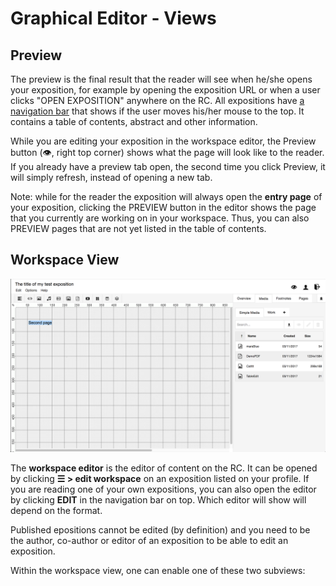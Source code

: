 

# Graphical Editor - Views
 
## Preview

The preview is the final result that the reader will see when
he/she opens your exposition, for example by opening the exposition
URL or when a user clicks "OPEN EXPOSITION" anywhere on the RC.
All expositions have [a navigation bar](#navigation) that shows if the user moves his/her mouse to the top.
It contains a table of contents, abstract and other information.

While you are editing your exposition in the workspace editor, the
Preview button (👁, right top corner) shows what the page will look like
to the reader. If you already have a preview tab open, the second time
you click Preview, it will simply refresh, instead of opening a new
tab.

<!-- THIS SHOULD BE IN VIDEO AND AUDIO TOOLS ?
Note, that the video player, the audio player, the slideshow and object tool are only displayed fully in this PREVIEW view. 
-->

Note: while for the reader the exposition will always open the __entry page__
of your exposition, clicking the PREVIEW button in the editor shows the page that you
currently are working on in your workspace. Thus, you can also PREVIEW
pages that are not yet listed in the table of contents. 

## Workspace View

![workspace view of the graphical exposition format](images/workspace-view-2018.png "image showing workspace view")

The __workspace editor__ is the editor of content on the RC. It can be opened by clicking __☰ > edit workspace__ on an exposition listed on your profile. If you are reading one of your own expositions, you can also open the editor by clicking __EDIT__ in the navigation bar on top. Which editor will show will depend on the format.

Published epositions cannot be edited (by definition) and you need to be the author, co-author or editor of an exposition to be able to edit an exposition.

Within the workspace view, one can enable one of these two subviews:



<!-- ### Note view
 
The note-view is to be used in conjunction with the note-tool of the
RC. Notes are meant to be used to communicate between author and
reviewers or supervisors and authors. The note-view displays a list of
all the notes that are within an exposition. One can filter this list
based on the author, assignee and depending on its status (resolved,
unresolved). You can also change these parameters in this view. 

### Text view

The text-view displays the text content of your exposition. You can
activate the text-view by clicking on the button on the
view-options. You have the opportunity to show or hide changes. You
can also sort the items and open the html-editor to directly edit the
content in the text-view.
 
You can close both views by clicking on "close note view" or "close
text view" in the top-right.

For more info on specific tools, see [workspace](#research-catalogue-workspace-tools). -->
